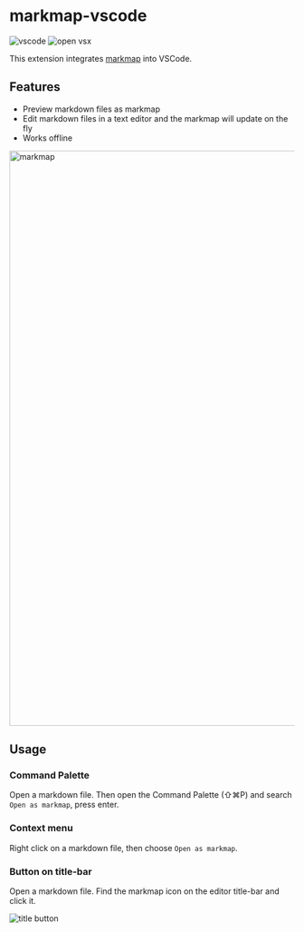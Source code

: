 # markmap-vscode

![vscode](https://img.shields.io/visual-studio-marketplace/v/gera2ld.markmap-vscode)
![open vsx](https://img.shields.io/open-vsx/v/gera2ld/markmap-vscode)

This extension integrates [markmap](https://markmap.js.org/) into VSCode.

## Features

- Preview markdown files as markmap
- Edit markdown files in a text editor and the markmap will update on the fly
- Works offline

<img width="1014" alt="markmap" src="https://user-images.githubusercontent.com/3139113/97068999-5f9e8480-15ff-11eb-8222-43d26cecade5.png">

## Usage

### Command Palette

Open a markdown file. Then open the Command Palette (⇧⌘P) and search `Open as markmap`, press enter.

### Context menu

Right click on a markdown file, then choose `Open as markmap`.

### Button on title-bar

Open a markdown file. Find the markmap icon on the editor title-bar and click it.

![title button](https://user-images.githubusercontent.com/3139113/110966366-25f0cf00-8390-11eb-9a16-3c4d66712f47.png)
